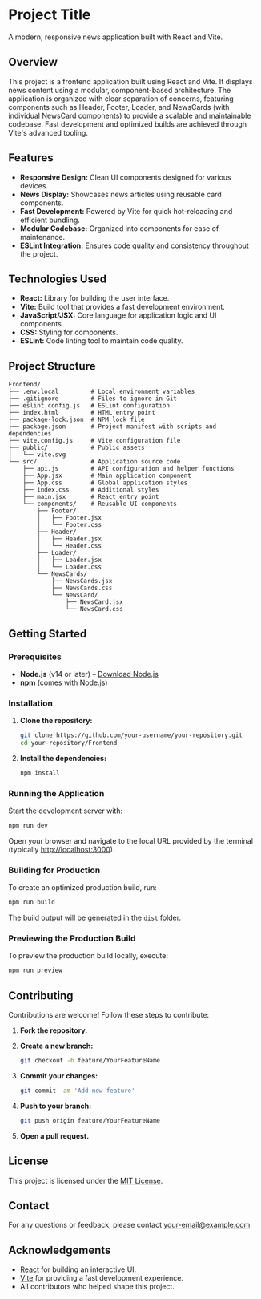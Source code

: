 # Project Title

A modern, responsive news application built with React and Vite.

## Overview

This project is a frontend application built using React and Vite. It displays news content using a modular, component-based architecture. The application is organized with clear separation of concerns, featuring components such as Header, Footer, Loader, and NewsCards (with individual NewsCard components) to provide a scalable and maintainable codebase. Fast development and optimized builds are achieved through Vite's advanced tooling.

## Features

- **Responsive Design:** Clean UI components designed for various devices.
- **News Display:** Showcases news articles using reusable card components.
- **Fast Development:** Powered by Vite for quick hot-reloading and efficient bundling.
- **Modular Codebase:** Organized into components for ease of maintenance.
- **ESLint Integration:** Ensures code quality and consistency throughout the project.

## Technologies Used

- **React:** Library for building the user interface.
- **Vite:** Build tool that provides a fast development environment.
- **JavaScript/JSX:** Core language for application logic and UI components.
- **CSS:** Styling for components.
- **ESLint:** Code linting tool to maintain code quality.

## Project Structure

```
Frontend/
├── .env.local         # Local environment variables
├── .gitignore         # Files to ignore in Git
├── eslint.config.js   # ESLint configuration
├── index.html         # HTML entry point
├── package-lock.json  # NPM lock file
├── package.json       # Project manifest with scripts and dependencies
├── vite.config.js     # Vite configuration file
├── public/            # Public assets
│   └── vite.svg
└── src/               # Application source code
    ├── api.js         # API configuration and helper functions
    ├── App.jsx        # Main application component
    ├── App.css        # Global application styles
    ├── index.css      # Additional styles
    ├── main.jsx       # React entry point
    └── components/    # Reusable UI components
        ├── Footer/
        │   ├── Footer.jsx
        │   └── Footer.css
        ├── Header/
        │   ├── Header.jsx
        │   └── Header.css
        ├── Loader/
        │   ├── Loader.jsx
        │   └── Loader.css
        └── NewsCards/
            ├── NewsCards.jsx
            ├── NewsCards.css
            └── NewsCard/
                ├── NewsCard.jsx
                └── NewsCard.css
```

## Getting Started

### Prerequisites

- **Node.js** (v14 or later) – [Download Node.js](https://nodejs.org/)
- **npm** (comes with Node.js)

### Installation

1. **Clone the repository:**

   ```bash
   git clone https://github.com/your-username/your-repository.git
   cd your-repository/Frontend
   ```

2. **Install the dependencies:**

   ```bash
   npm install
   ```

### Running the Application

Start the development server with:

```bash
npm run dev
```

Open your browser and navigate to the local URL provided by the terminal (typically [http://localhost:3000](http://localhost:3000)).

### Building for Production

To create an optimized production build, run:

```bash
npm run build
```

The build output will be generated in the `dist` folder.

### Previewing the Production Build

To preview the production build locally, execute:

```bash
npm run preview
```

## Contributing

Contributions are welcome! Follow these steps to contribute:

1. **Fork the repository.**
2. **Create a new branch:**

   ```bash
   git checkout -b feature/YourFeatureName
   ```

3. **Commit your changes:**

   ```bash
   git commit -am 'Add new feature'
   ```

4. **Push to your branch:**

   ```bash
   git push origin feature/YourFeatureName
   ```

5. **Open a pull request.**

## License

This project is licensed under the [MIT License](LICENSE).

## Contact

For any questions or feedback, please contact [your-email@example.com](mailto:your-email@example.com).

## Acknowledgements

- [React](https://reactjs.org/) for building an interactive UI.
- [Vite](https://vitejs.dev/) for providing a fast development experience.
- All contributors who helped shape this project.
